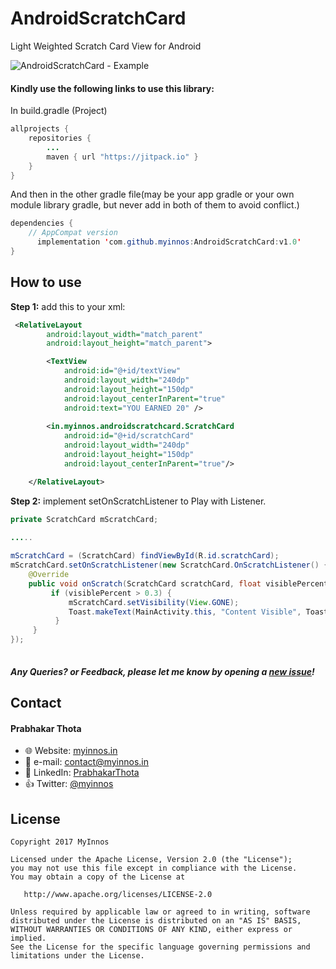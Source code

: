 # AndroidScratchCard
Light Weighted Scratch Card View for Android

 ![AndroidScratchCard - Example](https://raw.githubusercontent.com/myinnos/AndroidScratchCard/master/images-gif/androidscratchcard-example.gif)
  
#### Kindly use the following links to use this library:

In build.gradle (Project)
```java
allprojects {
    repositories {
        ...
        maven { url "https://jitpack.io" }
    }
}
```
And then in the other gradle file(may be your app gradle or your own module library gradle, but never add in both of them to avoid conflict.)
```java
dependencies {
    // AppCompat version
	  implementation 'com.github.myinnos:AndroidScratchCard:v1.0'
}
```          
How to use
-----
**Step 1:** add this to your xml:
```xml
 <RelativeLayout
        android:layout_width="match_parent"
        android:layout_height="match_parent">

        <TextView
            android:id="@+id/textView"
            android:layout_width="240dp"
            android:layout_height="150dp"
            android:layout_centerInParent="true"
            android:text="YOU EARNED 20" />
  
        <in.myinnos.androidscratchcard.ScratchCard
            android:id="@+id/scratchCard"
            android:layout_width="240dp"
            android:layout_height="150dp"
            android:layout_centerInParent="true"/>

    </RelativeLayout>
```
**Step 2:** implement setOnScratchListener to Play with Listener.
```java
private ScratchCard mScratchCard;

.....
    
mScratchCard = (ScratchCard) findViewById(R.id.scratchCard);
mScratchCard.setOnScratchListener(new ScratchCard.OnScratchListener() {
    @Override
    public void onScratch(ScratchCard scratchCard, float visiblePercent) {
         if (visiblePercent > 0.3) {
             mScratchCard.setVisibility(View.GONE);
             Toast.makeText(MainActivity.this, "Content Visible", Toast.LENGTH_SHORT).show();
          }
     }
});
    
```
##### Any Queries? or Feedback, please let me know by opening a [new issue](https://github.com/myinnos/AndroidScratchCard/issues/new)!

## Contact
#### Prabhakar Thota
* :globe_with_meridians: Website: [myinnos.in](http://www.myinnos.in "Prabhakar Thota")
* :email: e-mail: contact@myinnos.in
* :mag_right: LinkedIn: [PrabhakarThota](https://www.linkedin.com/in/prabhakarthota "Prabhakar Thota on LinkedIn")
* :thumbsup: Twitter: [@myinnos](https://twitter.com/myinnos "Prabhakar Thota on twitter")    

License
-------

    Copyright 2017 MyInnos

    Licensed under the Apache License, Version 2.0 (the "License");
    you may not use this file except in compliance with the License.
    You may obtain a copy of the License at

       http://www.apache.org/licenses/LICENSE-2.0

    Unless required by applicable law or agreed to in writing, software
    distributed under the License is distributed on an "AS IS" BASIS,
    WITHOUT WARRANTIES OR CONDITIONS OF ANY KIND, either express or implied.
    See the License for the specific language governing permissions and
    limitations under the License.
